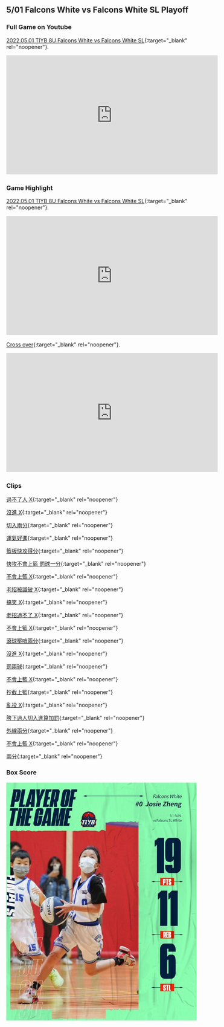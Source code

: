 ## 5/01 Falcons White vs Falcons White SL Playoff

### Full Game on Youtube
[2022.05.01 TIYB 8U Falcons White vs Falcons White SL](https://www.youtube.com/watch?v=cLA_uEjnOBA){:target="_blank" rel="noopener"}.
<iframe width="560" height="315" src="https://www.youtube.com/embed/cLA_uEjnOBA" title="YouTube video player" frameborder="0" allow="accelerometer; autoplay; clipboard-write; encrypted-media; gyroscope; picture-in-picture" allowfullscreen></iframe>

### Game Highlight
[2022.05.01 TIYB 8U Falcons White vs Falcons White SL](https://www.youtube.com/watch?v=L_eNtcJ_C1U){:target="_blank" rel="noopener"}.
<iframe width="560" height="315" src="https://www.youtube.com/embed/L_eNtcJ_C1U;" title="YouTube video player" frameborder="0" allow="accelerometer; autoplay; clipboard-write; encrypted-media; gyroscope; picture-in-picture" allowfullscreen></iframe>


[Cross over](https://youtube.com/clip/UgkxQ-amQsSOmnW6BG8rL6h8VCrYYJzOc1ev){:target="_blank" rel="noopener"}.
<iframe width="560" height="315" src="https://www.youtube.com/embed/cLA_uEjnOBA?clip=UgkxQ-amQsSOmnW6BG8rL6h8VCrYYJzOc1ev&amp;clipt=EKbBiAIYva6JAg" title="YouTube video player" frameborder="0" allow="accelerometer; autoplay; clipboard-write; encrypted-media; gyroscope; picture-in-picture" allowfullscreen></iframe>


### Clips
[過不了人 X](https://youtu.be/cLA_uEjnOBA?t=484){:target="_blank" rel="noopener"}<br>

[沒進 X](https://youtu.be/cLA_uEjnOBA?t=668){:target="_blank" rel="noopener"}<br>

[切入兩分](https://youtu.be/cLA_uEjnOBA?t=799){:target="_blank" rel="noopener"}<br>

[運氣好進](https://youtu.be/cLA_uEjnOBA?t=852){:target="_blank" rel="noopener"}<br>

[籃板快攻得分](https://youtu.be/cLA_uEjnOBA?t=1081){:target="_blank" rel="noopener"}<br>

[快攻不會上籃 罰球一分](https://youtu.be/cLA_uEjnOBA?t=1108){:target="_blank" rel="noopener"}<br>

[不會上籃 X](https://youtu.be/cLA_uEjnOBA?t=1863){:target="_blank" rel="noopener"}<br>

[老招被識破 X](https://youtu.be/cLA_uEjnOBA?t=2372){:target="_blank" rel="noopener"}<br>

[搞笑 X](https://youtu.be/cLA_uEjnOBA?t=2631){:target="_blank" rel="noopener"}<br>

[老招過不了 X](https://youtu.be/cLA_uEjnOBA?t=2806){:target="_blank" rel="noopener"}<br>

[不會上籃 X](https://youtu.be/cLA_uEjnOBA?t=2965){:target="_blank" rel="noopener"}<br>

[滾球壓哨兩分](https://youtu.be/cLA_uEjnOBA?t=3036){:target="_blank" rel="noopener"}<br>

[沒進 X](https://youtu.be/cLA_uEjnOBA?t=3492){:target="_blank" rel="noopener"}<br>

[罰兩球](https://youtu.be/cLA_uEjnOBA?t=3539){:target="_blank" rel="noopener"}<br>

[不會上籃 X](https://youtu.be/cLA_uEjnOBA?t=3599){:target="_blank" rel="noopener"}<br>

[抄截上籃](https://youtu.be/cLA_uEjnOBA?t=3764){:target="_blank" rel="noopener"}<br>

[亂投 X](https://youtu.be/cLA_uEjnOBA?t=3809){:target="_blank" rel="noopener"}<br>

[胯下過人切入進算加罰](https://youtu.be/cLA_uEjnOBA?t=4335){:target="_blank" rel="noopener"}<br>

[外線兩分](https://youtu.be/cLA_uEjnOBA?t=4599){:target="_blank" rel="noopener"}<br>

[不會上籃 X](https://youtu.be/cLA_uEjnOBA?t=4720){:target="_blank" rel="noopener"}<br>

[兩分](https://youtu.be/cLA_uEjnOBA?t=4978){:target="_blank" rel="noopener"}<br>

### Box Score
![Image](assets/0501score.jpg)

